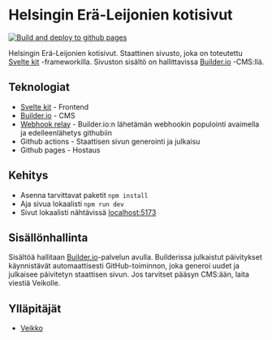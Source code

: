 # Helsingin Erä-Leijonien kotisivut

[![Build and deploy to github pages](https://github.com/eraleijonat/hel-kottarit/actions/workflows/static.yml/badge.svg)](https://github.com/eraleijonat/hel-kottarit/actions/workflows/static.yml)

Helsingin Erä-Leijonien kotisivut. Staattinen sivusto, joka on toteutettu [Svelte kit](https://kit.svelte.dev/) -frameworkilla. Sivuston sisältö on hallittavissa [Builder.io](https://builder.io/) -CMS:llä.

## Teknologiat

- [Svelte kit](https://kit.svelte.dev/) - Frontend
- [Builder.io](https://builder.io/) - CMS
- [Webhook relay](https://webhookrelay.com/) - Builder.io:n lähetämän webhookin populointi avaimella ja edelleenlähetys githubiin
- Github actions - Staattisen sivun generointi ja julkaisu
- Github pages - Hostaus

## Kehitys

- Asenna tarvittavat paketit `npm install`
- Aja sivua lokaalisti `npm run dev`
- Sivut lokaalisti nähtävissä [localhost:5173](http://localhost:5173)

## Sisällönhallinta

Sisältöä hallitaan [Builder.io](https://builder.io/)-palvelun avulla. Builderissa julkaistut päivitykset käynnistävät automaattisesti GitHub-toiminnon, joka generoi uudet ja julkaisee päivitetyn staattisen sivun. Jos tarvitset pääsyn CMS:ään, laita viestiä Veikolle.

## Ylläpitäjät

- [Veikko](https://github.com/veikkoAJ/)
